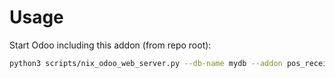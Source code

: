 # Usage

Start Odoo including this addon (from repo root):

```bash
python3 scripts/nix_odoo_web_server.py --db-name mydb --addon pos_receipt_hide_price
```
